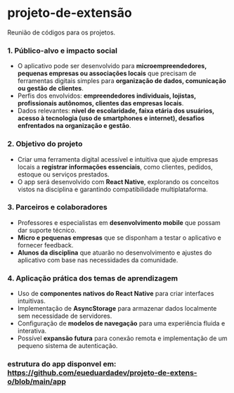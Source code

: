 # projeto-de-extensão
Reunião de códigos para os projetos.


### **1. Público-alvo e impacto social**
- O aplicativo pode ser desenvolvido para **microempreendedores, pequenas empresas ou associações locais** que precisam de ferramentas digitais simples para **organização de dados, comunicação ou gestão de clientes**.
- Perfis dos envolvidos: **empreendedores individuais, lojistas, profissionais autônomos, clientes das empresas locais**.
- Dados relevantes: **nível de escolaridade, faixa etária dos usuários, acesso à tecnologia (uso de smartphones e internet), desafios enfrentados na organização e gestão**.

### **2. Objetivo do projeto**
- Criar uma ferramenta digital acessível e intuitiva que ajude empresas locais a **registrar informações essenciais**, como clientes, pedidos, estoque ou serviços prestados.
- O app será desenvolvido com **React Native**, explorando os conceitos vistos na disciplina e garantindo compatibilidade multiplataforma.

### **3. Parceiros e colaboradores**
- Professores e especialistas em **desenvolvimento mobile** que possam dar suporte técnico.
- **Micro e pequenas empresas** que se disponham a testar o aplicativo e fornecer feedback.
- **Alunos da disciplina** que atuarão no desenvolvimento e ajustes do aplicativo com base nas necessidades da comunidade.

### **4. Aplicação prática dos temas de aprendizagem**
- Uso de **componentes nativos do React Native** para criar interfaces intuitivas.
- Implementação de **AsyncStorage** para armazenar dados localmente sem necessidade de servidores.
- Configuração de **modelos de navegação** para uma experiência fluida e interativa.
- Possível **expansão futura** para conexão remota e implementação de um pequeno sistema de autenticação.

### estrutura do app disponvel em: https://github.com/eueduardadev/projeto-de-extens-o/blob/main/app 
